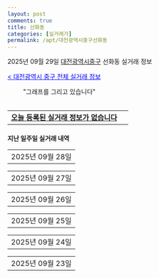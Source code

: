 ```yaml
---
layout: post
comments: true
title: 선화동
categories: [실거래가]
permalink: /apt/대전광역시중구선화동
---
```


2025년 09월 29일 <a href="/apt/대전광역시중구">대전광역시중구</a> 선화동 실거래 정보

<a style="color: blue;" href="/apt/대전광역시중구">< 대전광역시 중구 전체 실거래 정보</a>

<script type="text/javascript">
  google.charts.load('current', {'packages':['corechart']});
  google.charts.setOnLoadCallback(drawChart);

  function drawChart() {
    var data = google.visualization.arrayToDataTable([['거래일', '매매', '전월세', '전매'], ['21-01', 4, 2, 0], ['21-02', 0, 1, 0], ['21-03', 0, 1, 0], ['21-04', 0, 1, 0], ['21-05', 0, 1, 0], ['21-06', 0, 1, 0], ['21-07', 1, 5, 0], ['21-08', 8, 28, 0], ['21-09', 11, 51, 0], ['21-10', 17, 56, 0], ['21-11', 10, 37, 0], ['21-12', 10, 46, 1], ['22-01', 8, 86, 0], ['22-02', 6, 81, 0], ['22-03', 14, 72, 6], ['22-04', 14, 47, 0], ['22-05', 8, 43, 0], ['22-06', 10, 57, 0], ['22-07', 8, 39, 1], ['22-08', 1, 17, 0], ['23-07', 0, 1, 0], ['23-08', 0, 1, 0], ['23-09', 0, 1, 0], ['23-10', 0, 1, 0], ['23-11', 5, 31, 25], ['23-12', 13, 33, 30], ['24-01', 0, 1, 1], ['24-02', 0, 0, 5], ['24-03', 0, 1, 0], ['24-04', 0, 1, 0], ['24-05', 0, 1, 0], ['24-06', 0, 1, 0], ['24-07', 0, 1, 0], ['24-08', 0, 1, 0], ['24-09', 2, 6, 7], ['24-10', 10, 13, 20], ['24-11', 4, 0, 4], ['24-12', 10, 10, 10], ['25-01', 6, 6, 6], ['25-02', 13, 13, 13], ['25-03', 7, 7, 7], ['25-04', 10, 10, 10], ['25-05', 15, 15, 15], ['25-06', 6, 6, 6], ['25-07', 1, 1, 1], ['25-08', 15, 15, 15], ['25-09', 7, 7, 7]]);

    var options = {
      title: '최근 1년간 유형별 거래량 추이',
      legend: { position: 'bottom' }
    };

    setTimeout(function() {
        var chart = new google.visualization.LineChart(document.getElementById('columnchart_material'));
        chart.draw(data, (options));
        document.getElementById('loading').style.display = 'none';
    }, 200);

  }
</script>


<div id="loading" style="z-index:20; display: block; margin-left: 35px">"그래프를 그리고 있습니다"</div>
<div id="columnchart_material" style="width: 95%; margin-left: -35px; display: block"></div>
<!--<div style="width: 95%; margin-left: -35px; display: block">
      <script async src="https://pagead2.googlesyndication.com/pagead/js/adsbygoogle.js?client=ca-pub-3485438051770037"
          crossorigin="anonymous"></script>
      <ins class="adsbygoogle"
          style="display:block"
          data-ad-format="fluid"
          data-ad-layout-key="-fb+5w+4e-db+86"
          data-ad-client="ca-pub-3485438051770037"
          data-ad-slot="1827090281"></ins>
      <script>
          (adsbygoogle = window.adsbygoogle || []).push({});
      </script>
</div>-->
<br>
<table>
  <tr>
    <td colspan="4" style="font-weight: bold;"><a href="/apt/대전광역시중구선화동">오늘 등록된 실거래 정보가 없습니다</a> &nbsp;&nbsp;&nbsp; <a style="color: blue; font-size: smaller;" href="/apt/대전광역시중구선화동"></a></td>
  </tr>
    
</table>
    
<div style="margin-top: 20px; margin-bottom: 13px"><b>지난 일주일 실거래 내역</b></div>

  <table style="width: 100%; margin-bottom: 1px">
      <tr class="header">
        <td>2025년 09월 28일</td>
      </tr>
      <tr class="child" style="display: none">
        <td>
            
        <table>
          <tr>
            <td colspan="4" style="font-weight: bold;"><a href="https://search.naver.com/search.naver?query=실거래정보없음">실거래정보없음</a> &nbsp;&nbsp;&nbsp; <a style="color: blue; font-size: smaller;" href="/apt/{real_region}선화동{name_without_space}"></a></td>            
          </tr>

        </table>
    
        </td>
      </tr>
  </table>
    
  <table style="width: 100%; margin-bottom: 1px">
      <tr class="header">
        <td>2025년 09월 27일</td>
      </tr>
      <tr class="child" style="display: none">
        <td>
            
        <table>
          <tr>
            <td colspan="4" style="font-weight: bold;"><a href="https://search.naver.com/search.naver?query=실거래정보없음">실거래정보없음</a> &nbsp;&nbsp;&nbsp; <a style="color: blue; font-size: smaller;" href="/apt/{real_region}선화동{name_without_space}"></a></td>            
          </tr>

        </table>
    
        </td>
      </tr>
  </table>
    
  <table style="width: 100%; margin-bottom: 1px">
      <tr class="header">
        <td>2025년 09월 26일</td>
      </tr>
      <tr class="child" style="display: none">
        <td>
            
        <table>
          <tr>
            <td colspan="4" style="font-weight: bold;"><a href="https://search.naver.com/search.naver?query=대전하늘채스카이앤">대전하늘채스카이앤</a> &nbsp;&nbsp;&nbsp; <a style="color: blue; font-size: smaller;" href="/apt/대전광역시중구선화동대전하늘채스카이앤">면적별 최고가 ></a></td>            
          </tr>

          <tr>
            <td><a style="color: darkgreen">전세</a></td>
            <td>18층</td>
            <td>84.8927㎡</td>
            <td>계약일 2025-08-17</td>
          </tr>
          <tr>
            <td colspan="4"><a style="color: red;">신고가 </a>51,000<br>기존최고가 50,000</td>
          </tr>
    
        </table>
        <table style="margin-top: 5px">
          <tr>
            <td colspan="4" style="font-weight: bold;"><a href="https://search.naver.com/search.naver?query=대전한신더휴리저브주상복합">대전한신더휴리저브주상복합</a> &nbsp;&nbsp;&nbsp; <a style="color: blue; font-size: smaller;" href="/apt/대전광역시중구선화동대전한신더휴리저브주상복합">면적별 최고가 ></a></td>            
          </tr>
    
          <tr>
            <td><a style="color: darkgreen">전세</a></td>
            <td>26층</td>
            <td>84.9648㎡</td>
            <td>계약일 2025-08-11</td>
          </tr>
          <tr>
            <td colspan="4">46,000</td>
          </tr>
    
        </table>
        <table style="margin-top: 5px">
          <tr>
            <td colspan="4" style="font-weight: bold;"><a href="https://search.naver.com/search.naver?query=선호">선호</a> &nbsp;&nbsp;&nbsp; <a style="color: blue; font-size: smaller;" href="/apt/대전광역시중구선화동선호">면적별 최고가 ></a></td>            
          </tr>
    
          <tr>
            <td><a style="color: darkgreen">전세</a></td>
            <td>4층</td>
            <td>35.0096㎡</td>
            <td>계약일 2025-09-22</td>
          </tr>
          <tr>
            <td colspan="4">8,200</td>
          </tr>
    
        </table>
    
        </td>
      </tr>
  </table>
    
  <table style="width: 100%; margin-bottom: 1px">
      <tr class="header">
        <td>2025년 09월 25일</td>
      </tr>
      <tr class="child" style="display: none">
        <td>
            
        <table>
          <tr>
            <td colspan="4" style="font-weight: bold;"><a href="https://search.naver.com/search.naver?query=실거래정보없음">실거래정보없음</a> &nbsp;&nbsp;&nbsp; <a style="color: blue; font-size: smaller;" href="/apt/{real_region}선화동{name_without_space}"></a></td>            
          </tr>

        </table>
    
        </td>
      </tr>
  </table>
    
  <table style="width: 100%; margin-bottom: 1px">
      <tr class="header">
        <td>2025년 09월 24일</td>
      </tr>
      <tr class="child" style="display: none">
        <td>
            
        <table>
          <tr>
            <td colspan="4" style="font-weight: bold;"><a href="https://search.naver.com/search.naver?query=대전하늘채스카이앤">대전하늘채스카이앤</a> &nbsp;&nbsp;&nbsp; <a style="color: blue; font-size: smaller;" href="/apt/대전광역시중구선화동대전하늘채스카이앤">면적별 최고가 ></a></td>            
          </tr>

          <tr>
            <td><a style="color: blue">매매</a></td>
            <td>18층</td>
            <td>84.8927㎡</td>
            <td>계약일 2025-08-17</td>
          </tr>
          <tr>
            <td colspan="4"><a style="color: red;">신고가 </a>51,000 (중개거래)<br>기존최고가 50,000</td>
          </tr>
    
        </table>
        <table style="margin-top: 5px">
          <tr>
            <td colspan="4" style="font-weight: bold;"><a href="https://search.naver.com/search.naver?query=대전한신더휴리저브주상복합">대전한신더휴리저브주상복합</a> &nbsp;&nbsp;&nbsp; <a style="color: blue; font-size: smaller;" href="/apt/대전광역시중구선화동대전한신더휴리저브주상복합">면적별 최고가 ></a></td>            
          </tr>
    
          <tr>
            <td><a style="color: blue">매매</a></td>
            <td>26층</td>
            <td>84.9648㎡</td>
            <td>계약일 2025-08-11</td>
          </tr>
          <tr>
            <td colspan="4">46,000 (중개거래)</td>
          </tr>
    
        </table>
        <table style="margin-top: 5px">
          <tr>
            <td colspan="4" style="font-weight: bold;"><a href="https://search.naver.com/search.naver?query=선호">선호</a> &nbsp;&nbsp;&nbsp; <a style="color: blue; font-size: smaller;" href="/apt/대전광역시중구선화동선호">면적별 최고가 ></a></td>            
          </tr>
    
          <tr>
            <td><a style="color: blue">매매</a></td>
            <td>4층</td>
            <td>35.0096㎡</td>
            <td>계약일 2025-09-22</td>
          </tr>
          <tr>
            <td colspan="4">8,200 (중개거래)</td>
          </tr>
    
        </table>
    
        </td>
      </tr>
  </table>
    
  <table style="width: 100%; margin-bottom: 1px">
      <tr class="header">
        <td>2025년 09월 23일</td>
      </tr>
      <tr class="child" style="display: none">
        <td>
            
        <table>
          <tr>
            <td colspan="4" style="font-weight: bold;"><a href="https://search.naver.com/search.naver?query=대전하늘채스카이앤">대전하늘채스카이앤</a> &nbsp;&nbsp;&nbsp; <a style="color: blue; font-size: smaller;" href="/apt/대전광역시중구선화동대전하늘채스카이앤">면적별 최고가 ></a></td>            
          </tr>

          <tr>
            <td><a style="color: blue">전매</a></td>
            <td>18층</td>
            <td>84.8927㎡</td>
            <td>계약일 2025-08-17</td>
          </tr>
          <tr>
            <td colspan="4"><a style="color: red;">신고가 </a>51,000 (중개거래)<br>기존최고가 50,000</td>
          </tr>
    
        </table>
        <table style="margin-top: 5px">
          <tr>
            <td colspan="4" style="font-weight: bold;"><a href="https://search.naver.com/search.naver?query=대전한신더휴리저브주상복합">대전한신더휴리저브주상복합</a> &nbsp;&nbsp;&nbsp; <a style="color: blue; font-size: smaller;" href="/apt/대전광역시중구선화동대전한신더휴리저브주상복합">면적별 최고가 ></a></td>            
          </tr>
    
          <tr>
            <td><a style="color: blue">전매</a></td>
            <td>26층</td>
            <td>84.9648㎡</td>
            <td>계약일 2025-08-11</td>
          </tr>
          <tr>
            <td colspan="4">46,000 (중개거래)</td>
          </tr>
    
        </table>
        <table style="margin-top: 5px">
          <tr>
            <td colspan="4" style="font-weight: bold;"><a href="https://search.naver.com/search.naver?query=선호">선호</a> &nbsp;&nbsp;&nbsp; <a style="color: blue; font-size: smaller;" href="/apt/대전광역시중구선화동선호">면적별 최고가 ></a></td>            
          </tr>
    
          <tr>
            <td><a style="color: blue">전매</a></td>
            <td>4층</td>
            <td>35.0096㎡</td>
            <td>계약일 2025-09-22</td>
          </tr>
          <tr>
            <td colspan="4">8,200 (중개거래)</td>
          </tr>
    
        </table>
    
        </td>
      </tr>
  </table>
    


